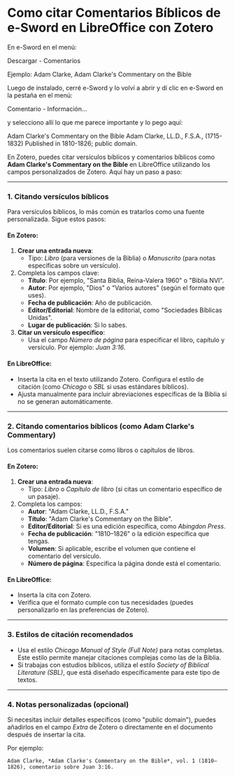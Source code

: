 # Como citar Comentarios Bíblicos de e-Sword en LibreOffice con Zotero
En e-Sword en el menú:

Descargar - Comentarios

Ejemplo: Adam Clarke, Adam Clarke's Commentary on the Bible

Luego de instalado, cerré e-Sword y lo volví a abrir y dí clic en e-Sword en la pestaña en el menú:

Comentario - Información...

y selecciono allí lo que me parece importante y lo pego aquí:

Adam Clarke's Commentary on the Bible
Adam Clarke, LL.D., F.S.A., (1715-1832)
Published in 1810-1826; public domain.

En Zotero, puedes citar versículos bíblicos y comentarios bíblicos como **Adam Clarke's Commentary on the Bible** en LibreOffice utilizando los campos personalizados de Zotero. Aquí hay un paso a paso:

---

### 1. **Citando versículos bíblicos**  
Para versículos bíblicos, lo más común es tratarlos como una fuente personalizada. Sigue estos pasos:

#### **En Zotero:**
1. **Crear una entrada nueva**:
   - Tipo: *Libro* (para versiones de la Biblia) o *Manuscrito* (para notas específicas sobre un versículo).
2. Completa los campos clave:
   - **Título**: Por ejemplo, "Santa Biblia, Reina-Valera 1960" o "Biblia NVI".
   - **Autor**: Por ejemplo, "Dios" o "Varios autores" (según el formato que uses).
   - **Fecha de publicación**: Año de publicación.
   - **Editor/Editorial**: Nombre de la editorial, como "Sociedades Bíblicas Unidas".
   - **Lugar de publicación**: Si lo sabes.
3. **Citar un versículo específico**:
   - Usa el campo *Número de página* para especificar el libro, capítulo y versículo. Por ejemplo: *Juan 3:16*. 

#### **En LibreOffice:**
- Inserta la cita en el texto utilizando Zotero. Configura el estilo de citación (como *Chicago* o *SBL* si usas estándares bíblicos).
- Ajusta manualmente para incluir abreviaciones específicas de la Biblia si no se generan automáticamente.

---

### 2. **Citando comentarios bíblicos (como Adam Clarke's Commentary)**  
Los comentarios suelen citarse como libros o capítulos de libros.

#### **En Zotero:**
1. **Crear una entrada nueva**:
   - Tipo: *Libro* o *Capítulo de libro* (si citas un comentario específico de un pasaje).
2. Completa los campos:
   - **Autor**: "Adam Clarke, LL.D., F.S.A."
   - **Título**: "Adam Clarke's Commentary on the Bible".
   - **Editor/Editorial**: Si es una edición específica, como *Abingdon Press*.
   - **Fecha de publicación**: "1810–1826" o la edición específica que tengas.
   - **Volumen**: Si aplicable, escribe el volumen que contiene el comentario del versículo.
   - **Número de página**: Especifica la página donde está el comentario.

#### **En LibreOffice:**
- Inserta la cita con Zotero. 
- Verifica que el formato cumple con tus necesidades (puedes personalizarlo en las preferencias de Zotero).

---

### 3. **Estilos de citación recomendados**
- Usa el estilo *Chicago Manual of Style (Full Note)* para notas completas. Este estilo permite manejar citaciones complejas como las de la Biblia.
- Si trabajas con estudios bíblicos, utiliza el estilo *Society of Biblical Literature (SBL)*, que está diseñado específicamente para este tipo de textos.

---

### 4. **Notas personalizadas (opcional)**
Si necesitas incluir detalles específicos (como "public domain"), puedes añadirlos en el campo *Extra* de Zotero o directamente en el documento después de insertar la cita.

Por ejemplo:
```  
Adam Clarke, *Adam Clarke's Commentary on the Bible*, vol. 1 (1810–1826), comentario sobre Juan 3:16.
``` 

